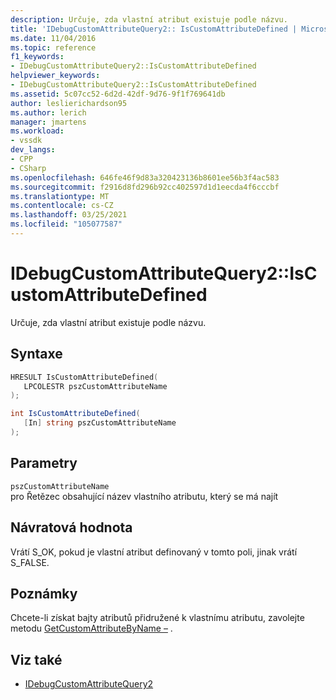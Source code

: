 ```yaml
---
description: Určuje, zda vlastní atribut existuje podle názvu.
title: 'IDebugCustomAttributeQuery2:: IsCustomAttributeDefined | Microsoft Docs'
ms.date: 11/04/2016
ms.topic: reference
f1_keywords:
- IDebugCustomAttributeQuery2::IsCustomAttributeDefined
helpviewer_keywords:
- IDebugCustomAttributeQuery2::IsCustomAttributeDefined
ms.assetid: 5c07cc52-6d2d-42df-9d76-9f1f769641db
author: leslierichardson95
ms.author: lerich
manager: jmartens
ms.workload:
- vssdk
dev_langs:
- CPP
- CSharp
ms.openlocfilehash: 646fe46f9d83a320423136b8601ee56b3f4ac583
ms.sourcegitcommit: f2916d8fd296b92cc402597d1d1eecda4f6cccbf
ms.translationtype: MT
ms.contentlocale: cs-CZ
ms.lasthandoff: 03/25/2021
ms.locfileid: "105077587"
---
```

# <a name="idebugcustomattributequery2iscustomattributedefined"></a>IDebugCustomAttributeQuery2::IsCustomAttributeDefined
Určuje, zda vlastní atribut existuje podle názvu.

## <a name="syntax"></a>Syntaxe

```cpp
HRESULT IsCustomAttributeDefined( 
   LPCOLESTR pszCustomAttributeName
);
```

```csharp
int IsCustomAttributeDefined(
   [In] string pszCustomAttributeName
);
```

## <a name="parameters"></a>Parametry
`pszCustomAttributeName`\
pro Řetězec obsahující název vlastního atributu, který se má najít

## <a name="return-value"></a>Návratová hodnota
 Vrátí S_OK, pokud je vlastní atribut definovaný v tomto poli, jinak vrátí S_FALSE.

## <a name="remarks"></a>Poznámky
 Chcete-li získat bajty atributů přidružené k vlastnímu atributu, zavolejte metodu [GetCustomAttributeByName –](../../../extensibility/debugger/reference/idebugcustomattributequery2-getcustomattributebyname.md) .

## <a name="see-also"></a>Viz také
- [IDebugCustomAttributeQuery2](../../../extensibility/debugger/reference/idebugcustomattributequery2.md)
